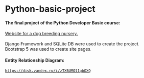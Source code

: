 # Python-basic-project

#### The final project of the Python Developer Basic course:
<u>Website for a dog breeding nursery.</u>
<br></br>
Django Framework and SQLite DB were used to create the project. Bootstrap 5 was used to create site pages.
#### Entity Relationship Diagram:
<code>https://disk.yandex.ru/i/zTX6UMO11gbOXQ
